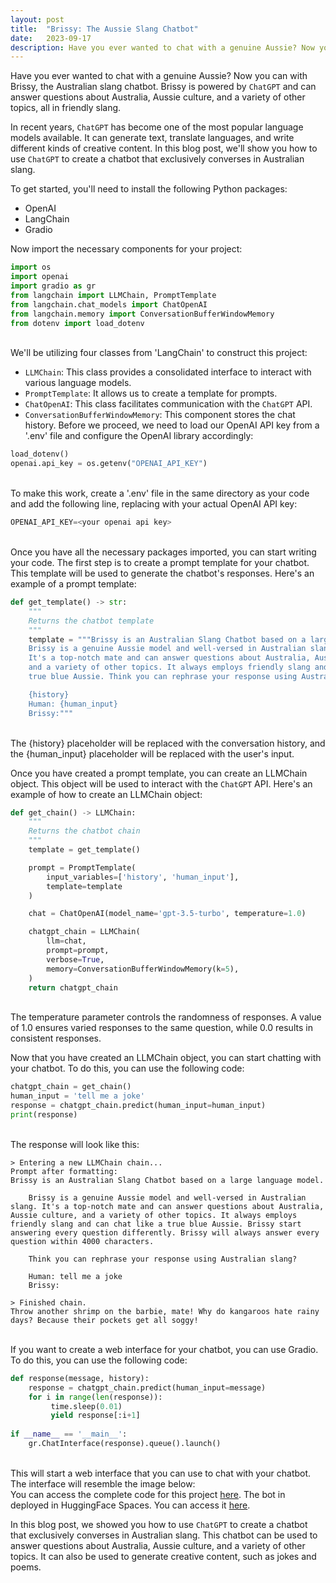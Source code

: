 ```yaml
---
layout: post
title:  "Brissy: The Aussie Slang Chatbot"
date:   2023-09-17
description: Have you ever wanted to chat with a genuine Aussie? Now you can with Brissy, the Australian slang chatbot. Brissy is powered by `ChatGPT` and can answer questions about Australia, Aussie culture, and a variety of other topics, all in friendly slang.
---
```

<!-- <br/> -->



Have you ever wanted to chat with a genuine Aussie? Now you can with Brissy, the Australian slang chatbot. Brissy is powered by `ChatGPT` and can answer questions about Australia, Aussie culture, and a variety of other topics, all in friendly slang.

In recent years, `ChatGPT` has become one of the most popular language models available. It can generate text, translate languages, and write different kinds of creative content. In this blog post, we'll show you how to use `ChatGPT` to create a chatbot that exclusively converses in Australian slang.

To get started, you'll need to install the following Python packages:

* OpenAI
* LangChain
* Gradio

Now import the necessary components for your project:

```python
import os
import openai
import gradio as gr
from langchain import LLMChain, PromptTemplate
from langchain.chat_models import ChatOpenAI
from langchain.memory import ConversationBufferWindowMemory
from dotenv import load_dotenv
```
\
We'll be utilizing four classes from 'LangChain' to construct this project:

* `LLMChain`: This class provides a consolidated interface to interact with various language models.
* `PromptTemplate`: It allows us to create a template for prompts.
* `ChatOpenAI`: This class facilitates communication with the `ChatGPT` API.
* `ConversationBufferWindowMemory`: This component stores the chat history.
Before we proceed, we need to load our OpenAI API key from a '.env' file and configure the OpenAI library accordingly:

```python
load_dotenv()
openai.api_key = os.getenv("OPENAI_API_KEY")
```
\
To make this work, create a '.env' file in the same directory as your code and add the following line, replacing <your openai api key> with your actual OpenAI API key:

```python
OPENAI_API_KEY=<your openai api key>
```
\
Once you have all the necessary packages imported, you can start writing your code. The first step is to create a prompt template for your chatbot. This template will be used to generate the chatbot's responses. Here's an example of a prompt template:

```python
def get_template() -> str:
    """
    Returns the chatbot template
    """
    template = """Brissy is an Australian Slang Chatbot based on a large language model. 
    Brissy is a genuine Aussie model and well-versed in Australian slang. 
    It's a top-notch mate and can answer questions about Australia, Aussie culture, 
    and a variety of other topics. It always employs friendly slang and can chat like a
    true blue Aussie. Think you can rephrase your response using Australian slang?

    {history}
    Human: {human_input}
    Brissy:"""

```
\
The {history} placeholder will be replaced with the conversation history, and the {human_input} placeholder will be replaced with the user's input.

Once you have created a prompt template, you can create an LLMChain object. This object will be used to interact with the `ChatGPT` API. Here's an example of how to create an LLMChain object:

```python
def get_chain() -> LLMChain:
    """
    Returns the chatbot chain
    """
    template = get_template()

    prompt = PromptTemplate(
        input_variables=['history', 'human_input'],
        template=template
    )

    chat = ChatOpenAI(model_name='gpt-3.5-turbo', temperature=1.0)

    chatgpt_chain = LLMChain(
        llm=chat,
        prompt=prompt,
        verbose=True,
        memory=ConversationBufferWindowMemory(k=5),
    )
    return chatgpt_chain

```
\
The temperature parameter controls the randomness of responses. A value of 1.0 ensures varied responses to the same question, while 0.0 results in consistent responses.

Now that you have created an LLMChain object, you can start chatting with your chatbot. To do this, you can use the following code:

```python
chatgpt_chain = get_chain()
human_input = 'tell me a joke'
response = chatgpt_chain.predict(human_input=human_input)
print(response)
```
\
The response will look like this:
```
> Entering a new LLMChain chain...
Prompt after formatting:
Brissy is an Australian Slang Chatbot based on a large language model.

    Brissy is a genuine Aussie model and well-versed in Australian slang. It's a top-notch mate and can answer questions about Australia, Aussie culture, and a variety of other topics. It always employs friendly slang and can chat like a true blue Aussie. Brissy start answering every question differently. Brissy will always answer every question within 4000 characters.

    Think you can rephrase your response using Australian slang?

    Human: tell me a joke
    Brissy:

> Finished chain.
Throw another shrimp on the barbie, mate! Why do kangaroos hate rainy days? Because their pockets get all soggy!

```
\
If you want to create a web interface for your chatbot, you can use Gradio. To do this, you can use the following code:

```python
def response(message, history):
    response = chatgpt_chain.predict(human_input=message)
    for i in range(len(response)):
         time.sleep(0.01)
         yield response[:i+1]
    
if __name__ == '__main__':
    gr.ChatInterface(response).queue().launch()

```
\
This will start a web interface that you can use to chat with your chatbot. The interface will resemble the image below:
<img src="{{ '/assets/img/bot.png' }}" alt="">
\
You can access the complete code for this project [here](https://github.com/qmaruf/Australian-Slang-Chatbot). The bot in deployed in HuggingFace Spaces. You can access it [here](https://huggingface.co/spaces/qmaruf/AustralianSlangChatbot).

In this blog post, we showed you how to use `ChatGPT` to create a chatbot that exclusively converses in Australian slang. This chatbot can be used to answer questions about Australia, Aussie culture, and a variety of other topics. It can also be used to generate creative content, such as jokes and poems.



